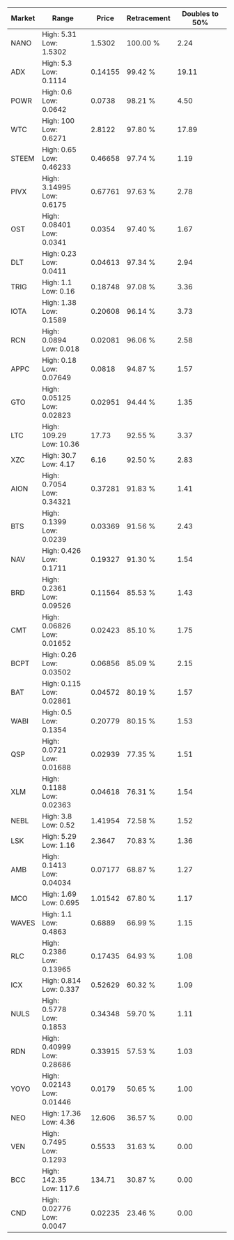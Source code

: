 | Market | Range | Price| Retracement | Doubles to 50% |
| --- | --- | --- | --- | --- |
| NANO | High: 5.31<br />Low: 1.5302 | 1.5302 | 100.00 % | 2.24 |
| ADX | High: 5.3<br />Low: 0.1114 | 0.14155 | 99.42 % | 19.11 |
| POWR | High: 0.6<br />Low: 0.0642 | 0.0738 | 98.21 % | 4.50 |
| WTC | High: 100<br />Low: 0.6271 | 2.8122 | 97.80 % | 17.89 |
| STEEM | High: 0.65<br />Low: 0.46233 | 0.46658 | 97.74 % | 1.19 |
| PIVX | High: 3.14995<br />Low: 0.6175 | 0.67761 | 97.63 % | 2.78 |
| OST | High: 0.08401<br />Low: 0.0341 | 0.0354 | 97.40 % | 1.67 |
| DLT | High: 0.23<br />Low: 0.0411 | 0.04613 | 97.34 % | 2.94 |
| TRIG | High: 1.1<br />Low: 0.16 | 0.18748 | 97.08 % | 3.36 |
| IOTA | High: 1.38<br />Low: 0.1589 | 0.20608 | 96.14 % | 3.73 |
| RCN | High: 0.0894<br />Low: 0.018 | 0.02081 | 96.06 % | 2.58 |
| APPC | High: 0.18<br />Low: 0.07649 | 0.0818 | 94.87 % | 1.57 |
| GTO | High: 0.05125<br />Low: 0.02823 | 0.02951 | 94.44 % | 1.35 |
| LTC | High: 109.29<br />Low: 10.36 | 17.73 | 92.55 % | 3.37 |
| XZC | High: 30.7<br />Low: 4.17 | 6.16 | 92.50 % | 2.83 |
| AION | High: 0.7054<br />Low: 0.34321 | 0.37281 | 91.83 % | 1.41 |
| BTS | High: 0.1399<br />Low: 0.0239 | 0.03369 | 91.56 % | 2.43 |
| NAV | High: 0.426<br />Low: 0.1711 | 0.19327 | 91.30 % | 1.54 |
| BRD | High: 0.2361<br />Low: 0.09526 | 0.11564 | 85.53 % | 1.43 |
| CMT | High: 0.06826<br />Low: 0.01652 | 0.02423 | 85.10 % | 1.75 |
| BCPT | High: 0.26<br />Low: 0.03502 | 0.06856 | 85.09 % | 2.15 |
| BAT | High: 0.115<br />Low: 0.02861 | 0.04572 | 80.19 % | 1.57 |
| WABI | High: 0.5<br />Low: 0.1354 | 0.20779 | 80.15 % | 1.53 |
| QSP | High: 0.0721<br />Low: 0.01688 | 0.02939 | 77.35 % | 1.51 |
| XLM | High: 0.1188<br />Low: 0.02363 | 0.04618 | 76.31 % | 1.54 |
| NEBL | High: 3.8<br />Low: 0.52 | 1.41954 | 72.58 % | 1.52 |
| LSK | High: 5.29<br />Low: 1.16 | 2.3647 | 70.83 % | 1.36 |
| AMB | High: 0.1413<br />Low: 0.04034 | 0.07177 | 68.87 % | 1.27 |
| MCO | High: 1.69<br />Low: 0.695 | 1.01542 | 67.80 % | 1.17 |
| WAVES | High: 1.1<br />Low: 0.4863 | 0.6889 | 66.99 % | 1.15 |
| RLC | High: 0.2386<br />Low: 0.13965 | 0.17435 | 64.93 % | 1.08 |
| ICX | High: 0.814<br />Low: 0.337 | 0.52629 | 60.32 % | 1.09 |
| NULS | High: 0.5778<br />Low: 0.1853 | 0.34348 | 59.70 % | 1.11 |
| RDN | High: 0.40999<br />Low: 0.28686 | 0.33915 | 57.53 % | 1.03 |
| YOYO | High: 0.02143<br />Low: 0.01446 | 0.0179 | 50.65 % | 1.00 |
| NEO | High: 17.36<br />Low: 4.36 | 12.606 | 36.57 % | 0.00 |
| VEN | High: 0.7495<br />Low: 0.1293 | 0.5533 | 31.63 % | 0.00 |
| BCC | High: 142.35<br />Low: 117.6 | 134.71 | 30.87 % | 0.00 |
| CND | High: 0.02776<br />Low: 0.0047 | 0.02235 | 23.46 % | 0.00 |
